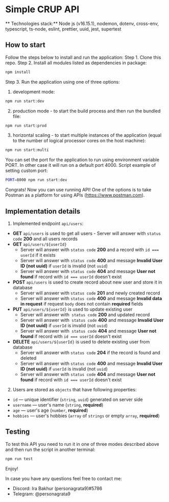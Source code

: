# Simple CRUP API

** Technologies stack:**
Node js (v16.15.1), nodemon, dotenv, cross-env, typescript, ts-node, eslint, prettier, uuid, jest, supertest

## How to start

Follow the steps below to install and run the application:
Step 1. Clone this repo.
Step 2. Install all modules listed as dependencies in package:

```bash
npm install
```

Step 3. Run the application using one of three options:

1. development mode:

```bash
npm run start:dev
```

2. production mode - to start the build process and then run the bundled file:

```bash
npm run start:prod
```

3. horizontal scaling - to start multiple instances of the application (equal to the number of logical processor cores on the host machine):

```bash
npm run start:multi
```

You can set the port for the application to run using environment variable PORT. In other case it will run on a default port 4000.
Script example of setting custom port:

```bash
PORT=8000 npm run start:dev
```

Congrats! Now you can use running API! One of the options is to take Postman as a platform for using APIs (https://www.postman.com).

## Implementation details

1. Implemented endpoint `api/users`:

- **GET** `api/users` is used to get all users - Server will answer with `status code` **200** and all users records
- **GET** `api/users/${userId}`
  - Server will answer with `status code` **200** and a record with `id === userId` if it exists
  - Server will answer with `status code` **400** and message **Invalid User ID (not uuid)**
    if `userId` is invalid (not `uuid`)
  - Server will answer with `status code` **404** and message **User not found** if record with `id === userId` doesn't exist
- **POST** `api/users` is used to create record about new user and store it in database
  - Server will answer with `status code` **201** and newly created record
  - Server will answer with `status code` **400** and message **Invalid data in request** if request `body` does not contain **required** fields
- **PUT** `api/users/${userId}` is used to update existing user
  - Server will answer with` status code` **200** and updated record
  - Server will answer with` status code` **400** and message **Invalid User ID (not uuid)** if `userId` is invalid (not `uuid`)
  - Server will answer with` status code` **404** and message **User not found** if record with `id === userId` doesn't exist
- **DELETE** `api/users/${userId}` is used to delete existing user from database
  - Server will answer with `status code` **204** if the record is found and deleted
  - Server will answer with `status code` **400** and message **Invalid User ID (not uuid)** if `userId` is invalid (not `uuid`)
  - Server will answer with `status code` **404** and message **User not found** if record with `id === userId` doesn't exist

2. Users are stored as `objects` that have following properties:

- `id` — unique identifier (`string`, `uuid`) generated on server side
- `username` — user's name (`string`, **required**)
- `age` — user's age (`number`, **required**)
- `hobbies` — user's hobbies (`array` of `strings` or empty `array`, **required**)

## Testing

To test this API you need to run it in one of three modes described above and then run the script in another terminal:

```bash
npm run test
```

Enjoy!

In case you have any questions feel free to contact me:

- Discord: Ira Bakhur (personagrata9)#5786
- Telegram: @personagrata9

